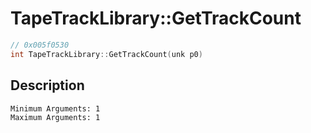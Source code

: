 # TapeTrackLibrary::GetTrackCount
```c
// 0x005f0530
int TapeTrackLibrary::GetTrackCount(unk p0)
```
## Description
```
Minimum Arguments: 1
Maximum Arguments: 1
```
